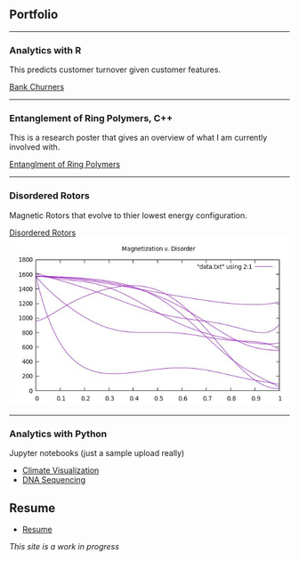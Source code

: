 ## Portfolio

---

### Analytics with R
This predicts customer turnover given customer features. 

[Bank Churners](/mywork/BankChurners.html)


---

### Entanglement of Ring Polymers, C++
This is a research poster that gives an overview of what I am currently involved with.   

[Entanglment of Ring Polymers](/images/RD2021.pdf)


---
### Disordered Rotors
Magnetic Rotors that evolve to thier lowest energy configuration.

[Disordered Rotors](https://github.com/jwUTC/Projects/tree/main/disordered-rotors)
<img src="images/SampleData.jpg?raw=true"/>

---

### Analytics with Python
Jupyter notebooks (just a sample upload really)
- [Climate Visualization](/mywork/Climate.ipynb)
- [DNA Sequencing](/mywork/DNA.html)


## Resume

- [Resume](/pdf/RESUME.pdf)


*This site is a work in progress*

<!-- Remove above link if you don't want to attibute -->
